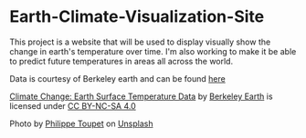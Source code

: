 # Earth-Climate-Visualization-Site
This project is a website that will be used to display visually show the change in earth's temperature over time. I'm also working to make it be able to predict future temperatures in areas all across the world.

Data is courtesy of Berkeley earth and can be found [here](https://www.kaggle.com/berkeleyearth/climate-change-earth-surface-temperature-data/data)


[Climate Change: Earth Surface Temperature Data](https://www.kaggle.com/berkeleyearth/climate-change-earth-surface-temperature-data/data) by [Berkeley Earth](http://berkeleyearth.org/) is licensed under [CC BY-NC-SA 4.0](https://creativecommons.org/licenses/by-nc-sa/4.0/)

Photo by [Philippe Toupet](https://unsplash.com/@philippetoupet?utm_source=unsplash&utm_medium=referral&utm_content=creditCopyText) on [Unsplash](https://unsplash.com/s/photos/nature?utm_source=unsplash&utm_medium=referral&utm_content=creditCopyText)
